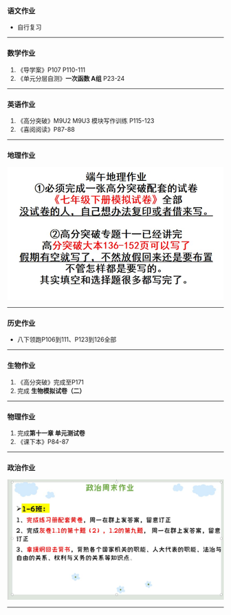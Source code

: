 ### 语文作业
* 自行复习
---

### 数学作业
1. 《导学案》P107 P110-111
2. 《单元分层自测》**一次函数 A组** P23-24
---

### 英语作业
1. 《高分突破》M9U2 M9U3 模块写作训练 P115-123
2. 《喜阅阅读》P87-88
---

### 地理作业
![hw](../hw_G8S2/_images/16g.jpg)

---

### 历史作业
* 八下领跑P106到111、P123到126全部
---

### 生物作业
1. 《高分突破》完成至P171
2. 完成 **生物模拟试卷（二）**
---

### 物理作业
1. 完成**第十一章 单元测试卷**
2. 《课下本》P84-87
---

### 政治作业
![hw](../hw_G8S2/_images/16p.jpg)

---
